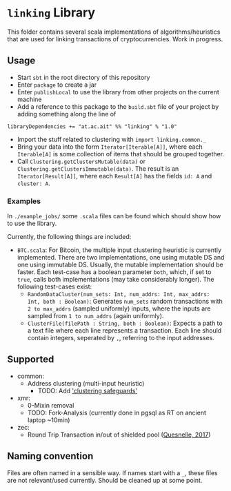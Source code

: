 # `linking` Library
This folder contains several scala implementations of algorithms/heuristics that are used for linking transactions of cryptocurrencies.
Work in progress.

## Usage

* Start `sbt` in the root directory of this repository
* Enter `package` to create a jar
* Enter `publishLocal` to use the library from other projects on the current machine
* Add a reference to this package to the `build.sbt` file of your project by adding something along the line of
```
libraryDependencies += "at.ac.ait" %% "linking" % "1.0"
```
* Import the stuff related to clustering with `import linking.common._`
* Bring your data into the form `Iterator[Iterable[A]]`, where each `Iterable[A]` is some collection of items that should be grouped together. 
* Call `Clustering.getClustersMutable(data)` or `Clustering.getClustersImmutable(data)`. The result is an `Iterator[Result[A]]`, where each `Result[A]` has the fields `id: A` and `cluster: A`. 


### Examples
In `./example_jobs/` some `.scala` files can be found which should show how to use the library.

Currently, the following things are included:
* `BTC.scala`: For Bitcoin, the multiple input clustering heuristic is currently implemented. There are two implementations, one using mutable DS and one using immutable DS. Usually, the mutable implementation should be faster. Each test-case has a boolean parameter `both`, which, if set to `true`, calls both implementations (may take considerably longer). The following test-cases exist:
	* `RandomDataCluster(num_sets: Int, num_addrs: Int, max_addrs: Int, both : Boolean)`: Generates `num_sets` random transactions with `2 to max_addrs` (sampled uniformly) inputs, where the inputs are sampled from `1 to num_addrs` (again uniformly).
	* `ClusterFile(filePath : String, both : Boolean)`: Expects a path to a text file where each line represents a transaction. Each line should contain integers, seperated by `,`, referring to the input addresses.


## Supported
* common:
	* Address clustering (multi-input heuristic)
		* TODO: Add ['clustering safeguards'](http://bitfury.com/content/downloads/clustering_whitepaper.pdf)
* xmr:
	* 0-Mixin removal
	* TODO: Fork-Analysis (currently done in pgsql as RT on ancient laptop ~10min)
* zec:
	* Round Trip Transaction in/out of shielded pool ([Quesnelle, 2017](https://arxiv.org/abs/1712.01210))

## Naming convention
Files are often named in a sensible way. If names start with a `_`, these files are not relevant/used currently.
Should be cleaned up at some point.
